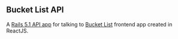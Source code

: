 ## Bucket List API
A [Rails 5.1 API app](https://github.com/aswinsanakan/bucketlist-api) for talking to [Bucket List](https://github.com/aswinsanakan/bucketlist) frontend app created in ReactJS.